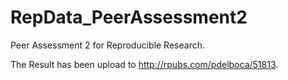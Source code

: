 RepData_PeerAssessment2
=======================

Peer Assessment 2 for Reproducible Research.

The Result has been upload to http://rpubs.com/pdelboca/51813.
